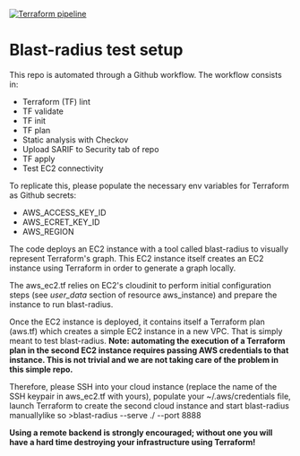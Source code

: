 [![Terraform pipeline](https://github.com/cpaggen/blastradius-ec2/actions/workflows/terraform-pipeline.yaml/badge.svg?branch=dev)](https://github.com/cpaggen/blastradius-ec2/actions/workflows/terraform-pipeline.yaml)

# Blast-radius test setup

This repo is automated through a Github workflow. The workflow consists in:
- Terraform (TF) lint
- TF validate
- TF init
- TF plan
- Static analysis with Checkov
- Upload SARIF to Security tab of repo
- TF apply
- Test EC2 connectivity

To replicate this, please populate the necessary env variables for Terraform as Github secrets:
- AWS_ACCESS_KEY_ID
- AWS_ECRET_KEY_ID
- AWS_REGION

The code deploys an EC2 instance with a tool called blast-radius to visually represent Terraform's graph.
This EC2 instance itself creates an EC2 instance using Terraform in order to generate a graph locally.

The aws_ec2.tf relies on EC2's cloudinit to perform initial configuration steps (see *user_data* section of resource aws_instance) and prepare the instance to run blast-radius. 

Once the EC2 instance is deployed, it contains itself a Terraform plan (aws.tf) which creates a simple EC2 instance in a new VPC. That is simply meant to test blast-radius. **Note: automating the execution of a Terraform plan in the second EC2 instance requires passing AWS credentials to that instance. This is not trivial and we are not taking care of the problem in this simple repo.**

Therefore, please SSH into your cloud instance (replace the name of the SSH keypair in aws_ec2.tf with yours), populate your ~/.aws/credentials file, launch Terraform to create the second cloud instance and start blast-radius manuallylike so >blast-radius --serve ./ --port 8888 

**Using a remote backend is strongly encouraged; without one you will have a hard time destroying your infrastructure using Terraform!**


